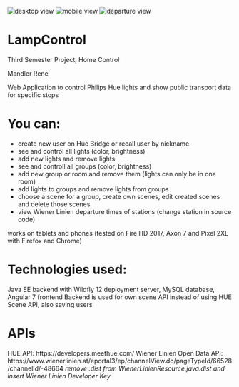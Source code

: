 ![desktop view](https://i.imgur.com/N6jFk0m.png)
![mobile view](https://i.imgur.com/NCH1whZ.png)
![departure view](https://i.imgur.com/uzU7rGS.png)

# LampControl
Third Semester Project, Home Control

Mandler Rene

Web Application to control Philips Hue lights and show public transport data for specific stops

<h1>You can:</h1>

- create new user on Hue Bridge or recall user by nickname
- see and control all lights (color, brightness)
- add new lights and remove lights
- see and controll all groups (color, brightness)
- add new group or room and remove them (lights can only be in one room)
- add lights to groups and remove lights from groups
- choose a scene for a group, create own scenes, edit created scenes and delete those scenes
- view Wiener Linien departure times of stations (change station in source code)

works on tablets and phones (tested on Fire HD 2017, Axon 7 and Pixel 2XL with Firefox and Chrome)

<h1>Technologies used:</h1>
Java EE backend with Wildfly 12 deployment server, MySQL database, Angular 7 frontend
Backend is used for own scene API instead of using HUE Scene API, also saving users

<h1>APIs</h1>
HUE API: https://developers.meethue.com/
Wiener Linien Open Data API: https://www.wienerlinien.at/eportal3/ep/channelView.do/pageTypeId/66528/channelId/-48664
<em>remove .dist from WienerLinienResource.java.dist and insert Wiener Linien Developer Key</em>

